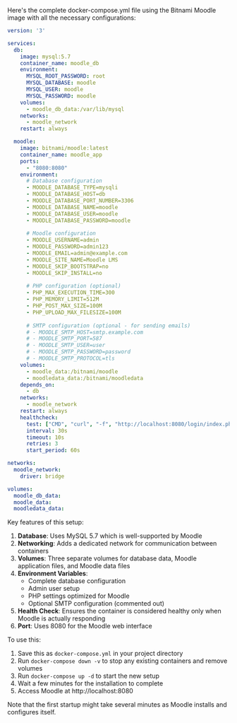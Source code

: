 Here's the complete docker-compose.yml file using the Bitnami Moodle image with all the necessary configurations:

```yaml
version: '3'

services:
  db:
    image: mysql:5.7
    container_name: moodle_db
    environment:
      MYSQL_ROOT_PASSWORD: root
      MYSQL_DATABASE: moodle
      MYSQL_USER: moodle
      MYSQL_PASSWORD: moodle
    volumes:
      - moodle_db_data:/var/lib/mysql
    networks:
      - moodle_network
    restart: always

  moodle:
    image: bitnami/moodle:latest
    container_name: moodle_app
    ports:
      - "8080:8080"
    environment:
      # Database configuration
      - MOODLE_DATABASE_TYPE=mysqli
      - MOODLE_DATABASE_HOST=db
      - MOODLE_DATABASE_PORT_NUMBER=3306
      - MOODLE_DATABASE_NAME=moodle
      - MOODLE_DATABASE_USER=moodle
      - MOODLE_DATABASE_PASSWORD=moodle
      
      # Moodle configuration
      - MOODLE_USERNAME=admin
      - MOODLE_PASSWORD=admin123
      - MOODLE_EMAIL=admin@example.com
      - MOODLE_SITE_NAME=Moodle LMS
      - MOODLE_SKIP_BOOTSTRAP=no
      - MOODLE_SKIP_INSTALL=no
      
      # PHP configuration (optional)
      - PHP_MAX_EXECUTION_TIME=300
      - PHP_MEMORY_LIMIT=512M
      - PHP_POST_MAX_SIZE=100M
      - PHP_UPLOAD_MAX_FILESIZE=100M
      
      # SMTP configuration (optional - for sending emails)
      # - MOODLE_SMTP_HOST=smtp.example.com
      # - MOODLE_SMTP_PORT=587
      # - MOODLE_SMTP_USER=user
      # - MOODLE_SMTP_PASSWORD=password
      # - MOODLE_SMTP_PROTOCOL=tls
    volumes:
      - moodle_data:/bitnami/moodle
      - moodledata_data:/bitnami/moodledata
    depends_on:
      - db
    networks:
      - moodle_network
    restart: always
    healthcheck:
      test: ["CMD", "curl", "-f", "http://localhost:8080/login/index.php"]
      interval: 30s
      timeout: 10s
      retries: 3
      start_period: 60s

networks:
  moodle_network:
    driver: bridge

volumes:
  moodle_db_data:
  moodle_data:
  moodledata_data:

```

Key features of this setup:

1. **Database**: Uses MySQL 5.7 which is well-supported by Moodle
2. **Networking**: Adds a dedicated network for communication between containers
3. **Volumes**: Three separate volumes for database data, Moodle application files, and Moodle data files
4. **Environment Variables**:
   - Complete database configuration
   - Admin user setup
   - PHP settings optimized for Moodle
   - Optional SMTP configuration (commented out)
5. **Health Check**: Ensures the container is considered healthy only when Moodle is actually responding
6. **Port**: Uses 8080 for the Moodle web interface

To use this:
1. Save this as `docker-compose.yml` in your project directory
2. Run `docker-compose down -v` to stop any existing containers and remove volumes
3. Run `docker-compose up -d` to start the new setup
4. Wait a few minutes for the installation to complete
5. Access Moodle at http://localhost:8080

Note that the first startup might take several minutes as Moodle installs and configures itself.